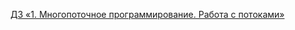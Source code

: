 [ДЗ «1. Многопоточное программирование. Работа с потоками»](https://github.com/netology-code/jd-homeworks/blob/video/multithreading/README.md "Ссылка на GitHub Netologia")
